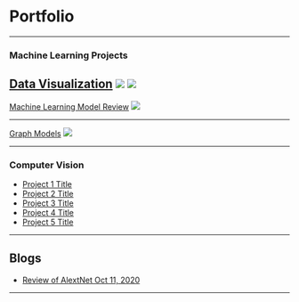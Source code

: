 # Portfolio

---

### Machine Learning Projects

[Data Visualization](/sample_page)
<img src="images/dummy_thumbnail.jpg?raw=true"/>
<img src="images/dummy_thumbnail.jpg?raw=true"/>
---
[Machine Learning Model Review](/pdf/intermediatepythongithubio.pdf)
<img src="images/dummy_thumbnail.jpg?raw=true"/>

---
[Graph Models](http://example.com/)
<img src="images/dummy_thumbnail.jpg?raw=true"/>

---

### Computer Vision

- [Project 1 Title](http://example.com/)
- [Project 2 Title](http://example.com/)
- [Project 3 Title](http://example.com/)
- [Project 4 Title](http://example.com/)
- [Project 5 Title](http://example.com/)

---

## Blogs

- [Review of AlextNet Oct 11, 2020](/sample_page)


---
<!-- Remove above link if you don't want to attibute -->
